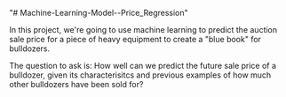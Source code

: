 "# Machine-Learning-Model--Price_Regression" 

In this project, we're going to use machine learning to predict the auction sale price for a piece of heavy equipment to create a "blue book" for bulldozers.

The question to ask is:
How well can we predict the future sale price of a bulldozer, given its characterisitcs and previous examples of how much other bulldozers have been sold for?
